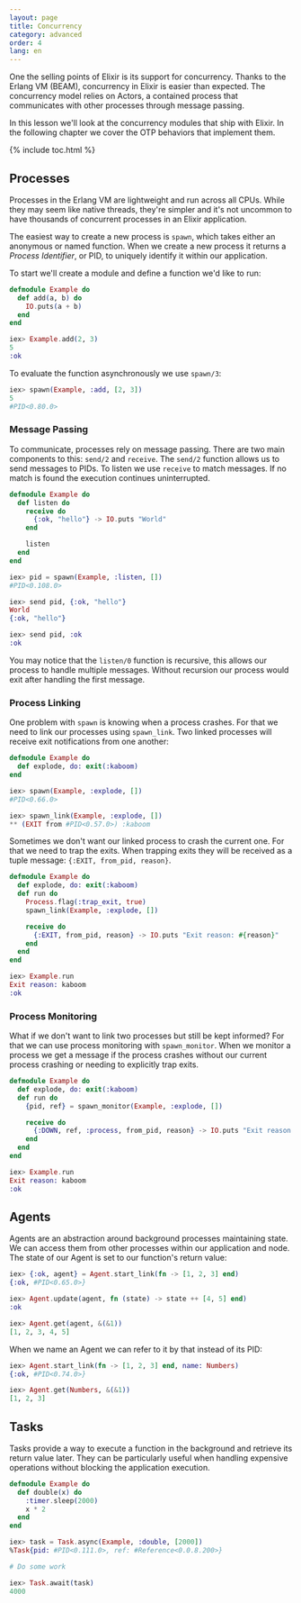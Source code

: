 ```yaml
---
layout: page
title: Concurrency
category: advanced
order: 4
lang: en
---
```


One the selling points of Elixir is its support for concurrency. Thanks to the Erlang VM (BEAM), concurrency in Elixir is easier than expected.  The concurrency model relies on Actors, a contained process that communicates with other processes through message passing.

In this lesson we'll look at the concurrency modules that ship with Elixir.  In the following chapter we cover the OTP behaviors that implement them.

{% include toc.html %}

## Processes

Processes in the Erlang VM are lightweight and run across all CPUs.  While they may seem like native threads, they're simpler and it's not uncommon to have thousands of concurrent processes in an Elixir application.

The easiest way to create a new process is `spawn`, which takes either an anonymous or named function.  When we create a new process it returns a _Process Identifier_, or PID, to uniquely identify it within our application.

To start we'll create a module and define a function we'd like to run:

```elixir
defmodule Example do
  def add(a, b) do
    IO.puts(a + b)
  end
end

iex> Example.add(2, 3)
5
:ok
```

To evaluate the function asynchronously we use `spawn/3`:

```elixir
iex> spawn(Example, :add, [2, 3])
5
#PID<0.80.0>
```

### Message Passing

To communicate, processes rely on message passing. There are two main components to this: `send/2` and `receive`.  The `send/2` function allows us to send messages to PIDs.  To listen we use `receive` to match messages.  If no match is found the execution continues uninterrupted.

```elixir
defmodule Example do
  def listen do
    receive do
      {:ok, "hello"} -> IO.puts "World"
    end

    listen
  end
end

iex> pid = spawn(Example, :listen, [])
#PID<0.108.0>

iex> send pid, {:ok, "hello"}
World
{:ok, "hello"}

iex> send pid, :ok
:ok
```

You may notice that the `listen/0` function is recursive, this allows our process to handle multiple messages. Without recursion our process would exit after handling the first message.

### Process Linking

One problem with `spawn` is knowing when a process crashes.  For that we need to link our processes using `spawn_link`.  Two linked processes will receive exit notifications from one another:

```elixir
defmodule Example do
  def explode, do: exit(:kaboom)
end

iex> spawn(Example, :explode, [])
#PID<0.66.0>

iex> spawn_link(Example, :explode, [])
** (EXIT from #PID<0.57.0>) :kaboom
```

Sometimes we don't want our linked process to crash the current one.  For that we need to trap the exits.  When trapping exits they will be received as a tuple message: `{:EXIT, from_pid, reason}`.

```elixir
defmodule Example do
  def explode, do: exit(:kaboom)
  def run do
    Process.flag(:trap_exit, true)
    spawn_link(Example, :explode, [])

    receive do
      {:EXIT, from_pid, reason} -> IO.puts "Exit reason: #{reason}"
    end
  end
end

iex> Example.run
Exit reason: kaboom
:ok
```

### Process Monitoring

What if we don't want to link two processes but still be kept informed? For that we can use process monitoring with `spawn_monitor`.  When we monitor a process we get a message if the process crashes without our current process crashing or needing to explicitly trap exits.

```elixir
defmodule Example do
  def explode, do: exit(:kaboom)
  def run do
    {pid, ref} = spawn_monitor(Example, :explode, [])

    receive do
      {:DOWN, ref, :process, from_pid, reason} -> IO.puts "Exit reason: #{reason}"
    end
  end
end

iex> Example.run
Exit reason: kaboom
:ok
```

## Agents

Agents are an abstraction around background processes maintaining state.  We can access them from other processes within our application and node.  The state of our Agent is set to our function's return value:

```elixir
iex> {:ok, agent} = Agent.start_link(fn -> [1, 2, 3] end)
{:ok, #PID<0.65.0>}

iex> Agent.update(agent, fn (state) -> state ++ [4, 5] end)
:ok

iex> Agent.get(agent, &(&1))
[1, 2, 3, 4, 5]
```

When we name an Agent we can refer to it by that instead of its PID:

```elixir
iex> Agent.start_link(fn -> [1, 2, 3] end, name: Numbers)
{:ok, #PID<0.74.0>}

iex> Agent.get(Numbers, &(&1))
[1, 2, 3]
```

## Tasks

Tasks provide a way to execute a function in the background and retrieve its return value later.  They can be particularly useful when handling expensive operations without blocking the application execution.

```elixir
defmodule Example do
  def double(x) do
    :timer.sleep(2000)
    x * 2
  end
end

iex> task = Task.async(Example, :double, [2000])
%Task{pid: #PID<0.111.0>, ref: #Reference<0.0.8.200>}

# Do some work

iex> Task.await(task)
4000
```

